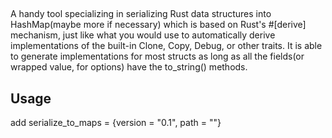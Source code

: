 ## 
A handy tool specializing in serializing Rust data structures into HashMap(maybe more if necessary) which is based on Rust's #[derive] mechanism, just like what you would use to automatically derive implementations of the built-in Clone, Copy, Debug, or other traits. It is able to generate implementations for most structs as long as all the fields(or wrapped value, for options) have the to_string() methods.

## Usage
add serialize_to_maps = {version = "0.1", path = ""}
